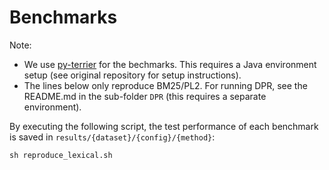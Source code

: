 # Benchmarks 

Note:
- We use [py-terrier](https://github.com/terrier-org/pyterrier) for the bechmarks. This requires a Java environment 
setup (see original repository for setup instructions).
- The lines below only reproduce BM25/PL2. For running DPR, see the README.md in 
the sub-folder `DPR` (this requires a separate environment).

By executing the following script, the test performance of each benchmark is saved in `results/{dataset}/{config}/{method}`:

```
sh reproduce_lexical.sh 
```
